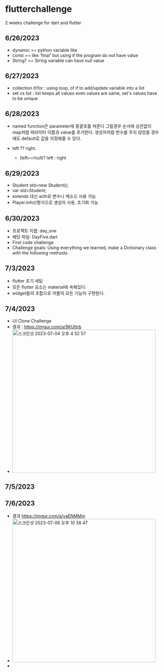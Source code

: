 # flutterchallenge

2 weeks challenge for dart and flutter


6/26/2023
- 
- dynamic == python variable like
- const == like 'final' but using if the program do not have value
- String? == String variable can have null value

6/27/2023
- 
- collection if/for : using loop, of if to add/update variable into a list
- set vs list : list keeps all values even values are same, set's values have to be unique

6/28/2023
- 
- named function은 parameter에 중괄호를 쳐준다 그럴경우 순서에 상관없이 map처럼 파라미터 이름과 value를 추가한다.
  생성자처럼 번수를 주지 않았을 경우에도 default로 값을 지정해줄 수 있다.

- left ?? right. 
  - (left==!null)? left : right
 
6/29/2023
- 
- Student std=new Student();
- var std=Student;
- extends 대신 with로 변수나 메소드 사용 가능
- Player.info()형식으로 생성자 사용, 초기화 가능

6/30/2023
-
- 프로젝트 이름: day_one
- 해당 파일: DayFive.dart
- First code challenge
- Challenge goals: Using everything we learned, make a Dictionary class with the following methods:

7/3/2023
- 

- flutter 초기 세팅
- 모든 flutter 요소는 material에 속해있다.
- widget들의 조합으로 어플의 모든 기능이 구현된다.

7/4/2023
- 
- UI Clone Challenge
- 결과 : https://imgur.com/a/9KUttrb
- <img width="466" alt="스크린샷 2023-07-04 오후 4 52 57" src="https://github.com/bladnoch/flutter-challenge/assets/112937442/a3befd0a-b9e3-4479-80b7-1ab1856cc711">

7/5/2023
-



7/6/2023
- 
- 결과 https://imgur.com/a/yaENMMm
- <img width="466" alt="스크린샷 2023-07-06 오후 10 38 47" src="https://github.com/bladnoch/flutter-challenge/assets/112937442/1f6a2963-7307-4c47-9d26-ca4c04915ab9">
- 


